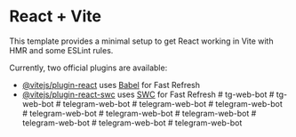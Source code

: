 # React + Vite

This template provides a minimal setup to get React working in Vite with HMR and some ESLint rules.

Currently, two official plugins are available:

- [@vitejs/plugin-react](https://github.com/vitejs/vite-plugin-react/blob/main/packages/plugin-react/README.md) uses [Babel](https://babeljs.io/) for Fast Refresh
- [@vitejs/plugin-react-swc](https://github.com/vitejs/vite-plugin-react-swc) uses [SWC](https://swc.rs/) for Fast Refresh
#   t g - w e b - b o t  
 #   t g - w e b - b o t  
 #   t e l e g r a m - w e b - b o t  
 #   t e l e g r a m - w e b - b o t  
 #   t e l e g r a m - w e b - b o t  
 #   t e l e g r a m - w e b - b o t  
 #   t e l e g r a m - w e b - b o t  
 #   t e l e g r a m - w e b - b o t  
 #   t e l e g r a m - w e b - b o t  
 #   t e l e g r a m - w e b - b o t  
 #   t e l e g r a m - w e b - b o t  
 